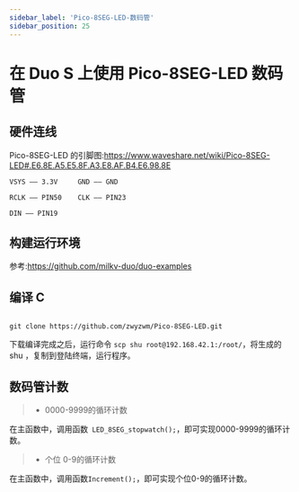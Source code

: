 ```yaml
---
sidebar_label: 'Pico-8SEG-LED-数码管'
sidebar_position: 25
---
```


# 在 Duo S 上使用 Pico-8SEG-LED 数码管

## 硬件连线

Pico-8SEG-LED 的引脚图:https://www.waveshare.net/wiki/Pico-8SEG-LED#.E6.8E.A5.E5.8F.A3.E8.AF.B4.E6.98.8E

```
VSYS —— 3.3V     GND —— GND

RCLK —— PIN50    CLK —— PIN23

DIN —— PIN19
```

## 构建运行环境

参考:https://github.com/milkv-duo/duo-examples


## 编译 C

```

git clone https://github.com/zwyzwm/Pico-8SEG-LED.git

```
下载编译完成之后，运行命令 ` scp shu root@192.168.42.1:/root/ `，将生成的 shu ，复制到登陆终端，运行程序。


## 数码管计数

> -  0000-9999的循环计数

在主函数中，调用函数` LED_8SEG_stopwatch();`，即可实现0000-9999的循环计数。

> - 个位 0-9的循环计数

在主函数中，调用函数` Increment(); `，即可实现个位0-9的循环计数。


